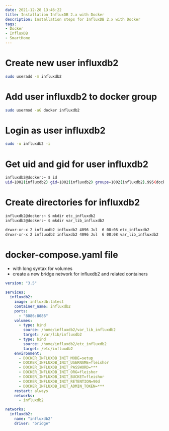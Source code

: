```yaml
---
date: 2021-12-28 13:46:22
title: Installation InfluxDB 2.x with Docker
description: Installation steps for InfluxDB 2.x with Docker
tags: 
- Docker
- InfluxDB
- SmartHome
---
```


# Create new user influxdb2

~~~bash
sudo useradd -m influxdb2
~~~

# Add user influxdb2 to docker group

~~~bash
sudo usermod -aG docker influxdb2
~~~

# Login as user influxdb2

~~~bash
sudo -u influxdb2 -i
~~~

# Get uid and gid for user influxdb2

~~~bash
influxdb2@docker:~ $ id
uid=1002(influxdb2) gid=1002(influxdb2) groups=1002(influxdb2),995(docker)
~~~

# Create directories for influxdb2

~~~bash
influxdb2@docker:~ $ mkdir etc_influxdb2
influxdb2@docker:~ $ mkdir var_lib_influxdb2

drwxr-xr-x 2 influxdb2 influxdb2 4096 Jul  6 08:08 etc_influxdb2
drwxr-xr-x 2 influxdb2 influxdb2 4096 Jul  6 08:08 var_lib_influxdb2
~~~

# docker-compose.yaml file

- with long syntax for volumes
- create a new bridge network for influxdb2 and related containers

~~~yaml
version: "3.5"

services:
  influxdb2:
    image: influxdb:latest
    container_name: influxdb2
    ports:
      - "8086:8086"
    volumes:
      - type: bind
        source: /home/influxdb2/var_lib_influxdb2
        target: /var/lib/influxdb2
      - type: bind
        source: /home/influxdb2/etc_influxdb2
        target: /etc/influxdb2
    environment:
      - DOCKER_INFLUXDB_INIT_MODE=setup
      - DOCKER_INFLUXDB_INIT_USERNAME=fleishor
      - DOCKER_INFLUXDB_INIT_PASSWORD=***
      - DOCKER_INFLUXDB_INIT_ORG=fleishor
      - DOCKER_INFLUXDB_INIT_BUCKET=fleishor
      - DOCKER_INFLUXDB_INIT_RETENTION=90d
      - DOCKER_INFLUXDB_INIT_ADMIN_TOKEN=***
    restart: always
    networks:
      - influxdb2

networks:
  influxdb2:
    name: "influxdb2"
    driver: "bridge"
~~~
